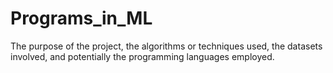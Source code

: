 # Programs_in_ML
The purpose of the project, the algorithms or techniques used, the datasets involved, and potentially the programming languages employed.

